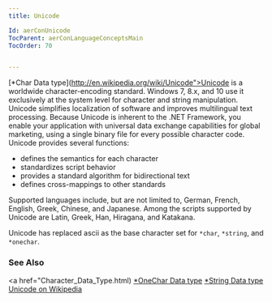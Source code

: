 ```yaml
---
title: Unicode

Id: aerConUnicode
TocParent: aerConLanguageConceptsMain
TocOrder: 70


---
```


[*Char Data type](http://en.wikipedia.org/wiki/Unicode">Unicode</a> is a worldwide character-encoding standard. Windows 7, 8.x, and 10 use it exclusively at the system level for character and string manipulation. Unicode simplifies localization of software and improves multilingual text processing. Because Unicode is inherent to the .NET Framework, you enable your application with universal data exchange capabilities for global marketing, using a single binary file for every possible character code. Unicode provides several functions: 

- defines the semantics for each character
- standardizes script behavior
- provides a standard algorithm for bidirectional text
- defines cross-mappings to other standards

Supported languages include, but are not limited to, German, French, English, Greek, Chinese, and Japanese. Among the scripts supported by Unicode are Latin, Greek, Han, Hiragana, and Katakana. 

Unicode has replaced ascii as the base character set for <code>*char</code>, <code>*string</code>, and <code>*onechar</code>. 

### See Also
<a href="Character_Data_Type.html)
[*OneChar Data type](Onechar_Data_Type.html)
[*String Data type](String_Data_Type.html)<br /> <a href="http://en.wikipedia.org/wiki/Unicode">Unicode on Wikipedia</a> 
